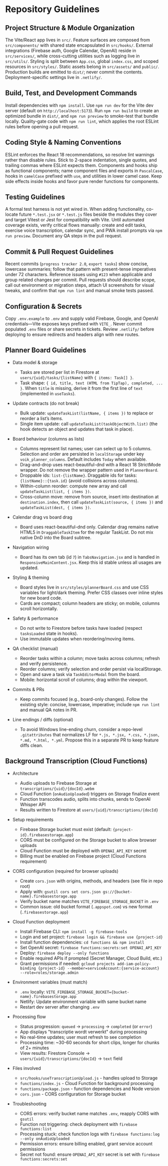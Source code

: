 ﻿# Repository Guidelines

## Project Structure & Module Organization
The Vite/React app lives in `src/`. Feature surfaces are composed from `src/components/` with shared state encapsulated in `src/hooks/`. External integrations (Firebase auth, Google Calendar, OpenAI) reside in `src/services/`, while cross-cutting utilities such as logging live in `src/utils/`. Styling is split between `App.css`, global `index.css`, and scoped resources in `src/styles/`. Static assets belong in `src/assets/` and `public/`. Production builds are emitted to `dist/`; never commit the contents. Deployment-specific settings live in `.netlify/`.

## Build, Test, and Development Commands
Install dependencies with `npm install`. Use `npm run dev` for the Vite dev server (default on `http://localhost:5173`). Run `npm run build` to create an optimized bundle in `dist/`, and `npm run preview` to smoke-test that bundle locally. Quality-gate code with `npm run lint`, which applies the root ESLint rules before opening a pull request.

## Coding Style & Naming Conventions
ESLint enforces the React 18 recommendations, so resolve lint warnings rather than disable rules. Stick to 2-space indentation, single quotes, and trailing commas where ESLint expects them. Components and hooks ship as functional components; name component files and exports in `PascalCase`, hooks in `camelCase` prefixed with `use`, and utilities in lower camel case. Keep side effects inside hooks and favor pure render functions for components.

## Testing Guidelines
A formal test harness is not yet wired in. When adding functionality, co-locate future `*.test.jsx` or `*.test.js` files beside the modules they cover and target Vitest or Jest for compatibility with Vite. Until automated coverage exists, verify critical flows manually: create and edit tasks, exercise voice transcription, calendar sync, and PWA install prompts via `npm run preview`. Document any QA steps in the pull request.

## Commit & Pull Request Guidelines
Recent commits (`progress tracker 2.0`, `export tasks`) show concise, lowercase summaries; follow that pattern with present-tense imperatives under 72 characters. Reference issues using `#123` when applicable and group related changes per commit. Pull requests should describe scope, call out environment or migration steps, attach UI screenshots for visual tweaks, and confirm that `npm run lint` and manual smoke tests passed.

## Configuration & Secrets
Copy `.env.example` to `.env` and supply valid Firebase, Google, and OpenAI credentials—Vite exposes keys prefixed with `VITE_`. Never commit populated `.env` files or share secrets in tickets. Review `.netlify/` before deploying to ensure redirects and headers align with new routes.

## Planner Board Guidelines

- Data model & storage
  - Tasks are stored per list in Firestore at `users/{uid}/tasks/{listName}` with `{ items: Task[] }`.
  - Task shape: `{ id, title, text (HTML from TipTap), completed, ... }`. When `title` is missing, derive it from the first line of `text` (implemented in `useTasks`).

- Update contracts (do not break)
  - Bulk update: `updateTaskList(listName, { items })` to replace or reorder a list’s items.
  - Single item update: call `updateTaskList(taskObjectWith.list)` (the hook detects an object and updates that task in place).

- Board behaviour (columns as lists)
  - Columns represent list names; user can select up to 5 columns. Selection and order are persisted in `localStorage` under key `voik_planner_columns`. Default includes `Today` when available.
  - Drag-and-drop uses react-beautiful-dnd with a React 18 StrictMode wrapper. Do not remove the wrapper pattern used in `PlannerBoard`.
  - Droppable ids: `list-{listName}`. Draggable ids for tasks: `{listName}::{task.id}` (avoid collisions across columns).
  - Within-column reorder: compute new array and call `updateTaskList(list, { items })`.
  - Cross-column move: remove from source, insert into destination at `destination.index`, then call `updateTaskList(source, { items })` and `updateTaskList(dest, { items })`.

- Calendar drag vs board drag
  - Board uses react-beautiful-dnd only. Calendar drag remains native HTML5 in `DraggableTaskItem` for the regular TaskList. Do not mix native DnD into the Board subtree.

- Navigation wiring
  - Board has its own tab (id `7`) in `TabsNavigation.jsx` and is handled in `ResponsiveMainContent.jsx`. Keep this id stable unless all usages are updated.

- Styling & theming
  - Board styles live in `src/styles/plannerBoard.css` and use CSS variables for light/dark theming. Prefer CSS classes over inline styles for new board code.
  - Cards are compact; column headers are sticky; on mobile, columns scroll horizontally.

- Safety & performance
  - Do not write to Firestore before tasks have loaded (respect `tasksLoaded` state in hooks).
  - Use immutable updates when reordering/moving items.

- QA checklist (manual)
  - Reorder tasks within a column; move tasks across columns; refresh and verify persistence.
  - Reorder columns; verify selection and order persist via localStorage.
  - Open and save a task via `TaskEditorModal` from the board.
  - Mobile: horizontal scroll of columns; drag within the viewport.

- Commits & PRs
  - Keep commits focused (e.g., board-only changes). Follow the existing style: concise, lowercase, imperative; include `npm run lint` and manual QA notes in PR.

- Line endings / diffs (optional)
  - To avoid Windows line-ending churn, consider a repo-level `.gitattributes` that normalizes LF for `*.js, *.jsx, *.css, *.json, *.md, *.html, *.yml`. Propose this in a separate PR to keep feature diffs clean.

## Background Transcription (Cloud Functions)

- Architecture
  - Audio uploads to Firebase Storage at `transcriptions/{uid}/{docId}.webm`
  - Cloud Function (`onAudioUploaded`) triggers on Storage finalize event
  - Function transcodes audio, splits into chunks, sends to OpenAI Whisper API
  - Results written to Firestore at `users/{uid}/transcriptions/{docId}`

- Setup requirements
  - Firebase Storage bucket must exist (default: `{project-id}.firebasestorage.app`)
  - CORS must be configured on the Storage bucket to allow browser uploads
  - Cloud Function must be deployed with `OPENAI_API_KEY` secret
  - Billing must be enabled on Firebase project (Cloud Functions requirement)

- CORS configuration (required for browser uploads)
  - Create `cors.json` with origins, methods, and headers (see file in repo root)
  - Apply with: `gsutil cors set cors.json gs://{bucket-name}.firebasestorage.app`
  - Verify bucket name matches `VITE_FIREBASE_STORAGE_BUCKET` in `.env`
  - Common issue: old bucket format (`.appspot.com`) vs new format (`.firebasestorage.app`)

- Cloud Function deployment
  - Install Firebase CLI: `npm install -g firebase-tools`
  - Login and set project: `firebase login && firebase use {project-id}`
  - Install function dependencies: `cd functions && npm install`
  - Set OpenAI secret: `firebase functions:secrets:set OPENAI_API_KEY`
  - Deploy: `firebase deploy --only functions`
  - Enable required APIs if prompted (Secret Manager, Cloud Build, etc.)
  - Grant permissions if needed: `gcloud projects add-iam-policy-binding {project-id} --member=serviceAccount:{service-account} --role=roles/storage.admin`

- Environment variables (must match)
  - `.env` locally: `VITE_FIREBASE_STORAGE_BUCKET={bucket-name}.firebasestorage.app`
  - Netlify: Update environment variable with same bucket name
  - Restart dev server after changing `.env`

- Processing flow
  - Status progression: `queued` → `processing` → `completed` (or `error`)
  - App displays "transcriptie wordt verwerkt" during processing
  - No real-time updates; user must refresh to see completion
  - Processing time: ~30-60 seconds for short clips, longer for chunks of 2+ minutes
  - View results: Firestore Console → `users/{uid}/transcriptions/{docId}` → `text` field

- Files involved
  - `src/hooks/useTranscriptionUpload.js` - handles upload to Storage
  - `functions/index.js` - Cloud Function for background processing
  - `functions/package.json` - function dependencies and Node version
  - `cors.json` - CORS configuration for Storage bucket

- Troubleshooting
  - CORS errors: verify bucket name matches `.env`, reapply CORS with `gsutil`
  - Function not triggering: check deployment with `firebase functions:list`
  - Processing stuck: check function logs with `firebase functions:log --only onAudioUploaded`
  - Permission errors: ensure billing enabled, grant service account permissions
  - Secret not found: ensure `OPENAI_API_KEY` secret is set with `firebase functions:secrets:set`
